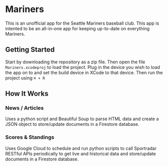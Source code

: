 # Mariners

This is an unofficial app for the Seattle Mariners baseball club. This app is intented to be an all-in-one app for keeping up-to-date on everything Mariners.

## Getting Started

Start by downloading the repository as a zip file. Then open the file `Mariners.xcodeproj` to load the project. Plug in the device you wish to load the app on to and set the build device in XCode to that device. Then run the project using `⌘ + R`

## How It Works

### News / Articles

Uses a python script and Beautiful Soup to parse HTML data and create a JSON object to store/update documents in a Firestore database.

### Scores & Standings

Uses Google Cloud to schedule and run python scripts to call Sportradar RESTful APIs periodically to get live and historical data and store/update documents in a Firestore database. 